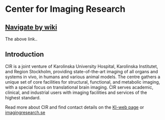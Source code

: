 # Center for Imaging Research
## [Navigate by wiki](https://github.com/k-CIR/CIR_wiki/wiki)
The above link..

## Introduction
CIR is a joint venture of Karolinska University Hospital, Karolinska Institutet, and Region Stockholm, providing state-of-the-art imaging of all organs and systems in vivo, in humans and various animal models. The centre gathers a unique set of core facilities for structural, functional, and metabolic imaging, with a special focus on translational brain imaging. CIR serves academic, clinical, and industrial users with imaging facilities and services of the highest standard.

Read more about CIR and find contact details on the [KI-web page](https://ki.se/en/research/research-areas-centres-and-networks/research-centres/centre-for-imaging-research-cir) or [imagingresearch.se](https://imagingresearch.se/)
